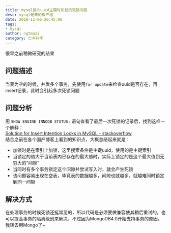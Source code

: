```yaml
---
title: mysql插入uuid主键时引起的死锁问题  
desc: mysql是真的很严格
date: 2018-11-06 20:45:00
tags: 
- mysql
author: ngtmuzi  
category: 亡羊补牢
---
```

很早之前稍微研究的结果

## 问题描述

当表为空的时候，并发多个事务，先使用`for update`来检查uuid是否存在，再insert记录，此时会引起多次死锁问题

## 问题分析
用 `SHOW ENGINE INNODB STATUS;` 语句查看了最后一次死锁的记录后，找到这样一个解释：     
[Solution for Insert Intention Locks in MySQL - stackoverflow
](https://stackoverflow.com/questions/44949940/solution-for-insert-intention-locks-in-mysql)  
结合之前在各个国产博客上看到的知识点，大概总结起来就是：
* 加锁时是在索引上加锁，这里搜索条件是主键uuid，使用的是主键索引
* 当锁定的值大于当前表内已存在的最大值时，实际上锁定的是这个最大值到无穷大的“间隙”
* 当同时有多个事务锁定这个间隙并尝试写入时，就会产生死锁
* 该问题容易出现在空表，毕竟表的数据越多，间隙也就越多，就越难同时锁定到同一间隙

## 解决方式

在处理事务的时候死锁还挺常见的，所以代码是必须要做兼容使其稍后重试的，也可以提高事务的隔离级别来解决，不过因为MongoDB4.0开始支持事务的原因，我转去用Mongo了~